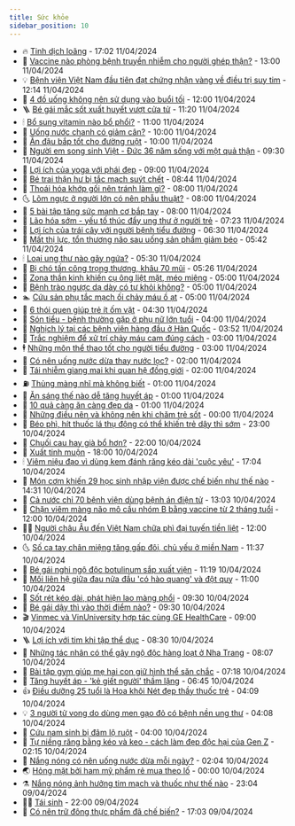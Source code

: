 ```yaml
---
title: Sức khỏe
sidebar_position: 10
---
```


<!-- vnexpress-suc-khoe:START -->
- 🔥 [Tinh dịch loãng](https://vnexpress.net/suc-khoe-cam-nang-cac-benh-tinh-dich-loang-4730919.html) - 17:02 11/04/2024
- 🥰 [Vaccine nào phòng bệnh truyền nhiễm cho người ghép thận?](https://vnexpress.net/vaccine-nao-phong-benh-truyen-nhiem-cho-nguoi-ghep-than-4733036.html) - 13:00 11/04/2024
- 💡 [Bệnh viện Việt Nam đầu tiên đạt chứng nhận vàng về điều trị suy tim](https://vnexpress.net/benh-vien-viet-nam-dau-tien-dat-chung-nhan-vang-ve-dieu-tri-suy-tim-4733178.html) - 12:14 11/04/2024
- 🤗 [4 đồ uống không nên sử dụng vào buổi tối](https://vnexpress.net/4-do-uong-khong-nen-su-dung-vao-buoi-toi-4732595.html) - 12:00 11/04/2024
- 🪜 [Bé gái mắc sốt xuất huyết vượt cửa tử](https://vnexpress.net/be-gai-mac-sot-xuat-huyet-vuot-cua-tu-4733168.html) - 11:20 11/04/2024
- 🕯 [Bổ sung vitamin nào bổ phổi?](https://vnexpress.net/bo-sung-vitamin-nao-bo-phoi-4733104.html) - 11:00 11/04/2024
- 🤭 [Uống nước chanh có giảm cân?](https://vnexpress.net/uong-nuoc-chanh-co-giam-can-4733070.html) - 10:00 11/04/2024
- 👀 [Ăn đậu bắp tốt cho đường ruột](https://vnexpress.net/an-dau-bap-tot-cho-duong-ruot-4733065.html) - 10:00 11/04/2024
- 🌋 [Người em song sinh Việt - Đức 36 năm sống với một quả thận](https://vnexpress.net/nguoi-em-song-sinh-viet-duc-36-nam-song-voi-mot-qua-than-4732903.html) - 09:30 11/04/2024
- 🫶 [Lợi ích của yoga với phái đẹp](https://vnexpress.net/loi-ich-cua-yoga-voi-phai-dep-4732965.html) - 09:00 11/04/2024
- 🦆 [Bé trai thận hư bị tắc mạch suýt chết](https://vnexpress.net/be-trai-than-hu-bi-tac-mach-suyt-chet-4733129.html) - 08:44 11/04/2024
- 🚀 [Thoái hóa khớp gối nên tránh làm gì?](https://vnexpress.net/thoai-hoa-khop-goi-nen-tranh-lam-gi-4733048.html) - 08:00 11/04/2024
- 🌜 [Lõm ngực ở người lớn có nên phẫu thuật?](https://vnexpress.net/lom-nguc-o-nguoi-lon-co-nen-phau-thuat-4732937.html) - 08:00 11/04/2024
- 🧰 [5 bài tập tăng sức mạnh cơ bắp tay](https://vnexpress.net/5-bai-tap-tang-suc-manh-co-bap-tay-4732800.html) - 08:00 11/04/2024
- 💫 [Lão hóa sớm - yếu tố thúc đẩy ung thư ở người trẻ](https://vnexpress.net/lao-hoa-som-yeu-to-thuc-day-ung-thu-o-nguoi-tre-4733071.html) - 07:23 11/04/2024
- 🌝 [Lợi ích của trái cây với người bệnh tiểu đường](https://vnexpress.net/loi-ich-cua-trai-cay-voi-nguoi-benh-tieu-duong-4732938.html) - 06:30 11/04/2024
- 🗽 [Mất thị lực, tổn thương não sau uống sản phẩm giảm béo](https://vnexpress.net/mat-thi-luc-ton-thuong-nao-sau-uong-san-pham-giam-beo-4733021.html) - 05:42 11/04/2024
- 🕯 [Loại ung thư nào gây ngứa?](https://vnexpress.net/loai-ung-thu-nao-gay-ngua-4732920.html) - 05:30 11/04/2024
- 🦅 [Bị chó tấn công trọng thương, khâu 70 mũi](https://vnexpress.net/bi-cho-tan-cong-trong-thuong-khau-70-mui-4733060.html) - 05:26 11/04/2024
- 🦆 [Zona thần kinh khiến cụ ông liệt mặt, méo miệng](https://vnexpress.net/zona-than-kinh-khien-cu-ong-liet-mat-meo-mieng-4733044.html) - 05:00 11/04/2024
- 🎊 [Bệnh trào ngược dạ dày có tự khỏi không?](https://vnexpress.net/benh-trao-nguoc-da-day-co-tu-khoi-khong-4732925.html) - 05:00 11/04/2024
- 🏊 [Cứu sản phụ tắc mạch ối chảy máu ồ ạt](https://vnexpress.net/cuu-san-phu-tac-mach-oi-chay-mau-o-at-4732699.html) - 05:00 11/04/2024
- 📝 [6 thói quen giúp trẻ ít ốm vặt](https://vnexpress.net/6-thoi-quen-giup-tre-it-om-vat-4732989.html) - 04:30 11/04/2024
- 💯 [Són tiểu - bệnh thường gặp ở phụ nữ lớn tuổi](https://vnexpress.net/son-tieu-benh-thuong-gap-o-phu-nu-lon-tuoi-4732931.html) - 04:00 11/04/2024
- 🌊 [Nghịch lý tại các bệnh viện hàng đầu ở Hàn Quốc](https://vnexpress.net/nghich-ly-tai-cac-benh-vien-hang-dau-o-han-quoc-4732975.html) - 03:52 11/04/2024
- 🚀 [Trắc nghiệm để xử trí chảy máu cam đúng cách](https://vnexpress.net/trac-nghiem-de-xu-tri-chay-mau-cam-dung-cach-4732901.html) - 03:00 11/04/2024
- 🕴 [Những môn thể thao tốt cho người tiểu đường](https://vnexpress.net/nhung-mon-the-thao-tot-cho-nguoi-tieu-duong-4732896.html) - 03:00 11/04/2024
- 🗽 [Có nên uống nước dừa thay nước lọc?](https://vnexpress.net/co-nen-uong-nuoc-dua-thay-nuoc-loc-4732205.html) - 02:00 11/04/2024
- 🎡 [Tái nhiễm giang mai khi quan hệ đồng giới](https://vnexpress.net/tai-nhiem-giang-mai-khi-quan-he-dong-gioi-4732902.html) - 02:00 11/04/2024
- ⛽️ [Thủng màng nhĩ mà không biết](https://vnexpress.net/thung-mang-nhi-ma-khong-biet-4732894.html) - 01:00 11/04/2024
- 🦆 [Ăn sáng thế nào dễ tăng huyết áp](https://vnexpress.net/an-sang-the-nao-de-tang-huyet-ap-4732752.html) - 01:00 11/04/2024
- 🤩 [10 quả càng ăn càng đẹp da](https://vnexpress.net/10-qua-cang-an-cang-dep-da-4732716.html) - 01:00 11/04/2024
- 🦒 [Những điều nên và không nên khi chăm trẻ sốt](https://vnexpress.net/nhung-dieu-nen-va-khong-nen-khi-cham-tre-sot-4724493.html) - 00:00 11/04/2024
- 💫 [Béo phì, hít thuốc lá thụ động có thể khiến trẻ dậy thì sớm](https://vnexpress.net/beo-phi-hit-thuoc-la-thu-dong-co-the-khien-tre-day-thi-som-4732717.html) - 23:00 10/04/2024
- 🐘 [Chuối cau hay già bổ hơn?](https://vnexpress.net/chuoi-cau-hay-gia-bo-hon-4732417.html) - 22:00 10/04/2024
- 🚀 [Xuất tinh muộn](https://vnexpress.net/suc-khoe-cam-nang-cac-benh-xuat-tinh-muon-4726916.html) - 18:00 10/04/2024
- 🕯 [Viêm niệu đạo vì dùng kem đánh răng kéo dài &#39;cuộc yêu&#39;](https://vnexpress.net/viem-nieu-dao-vi-dung-kem-danh-rang-keo-dai-cuoc-yeu-4731597.html) - 17:04 10/04/2024
- 🦏 [Món cơm khiến 29 học sinh nhập viện được chế biến như thế nào](https://vnexpress.net/mon-com-khien-29-hoc-sinh-nhap-vien-duoc-che-bien-nhu-the-nao-4732834.html) - 14:31 10/04/2024
- 🦄 [Cả nước chỉ 70 bệnh viện dùng bệnh án điện tử](https://vnexpress.net/ca-nuoc-chi-70-benh-vien-dung-benh-an-dien-tu-4732748.html) - 13:03 10/04/2024
- 🦒 [Chặn viêm màng não mô cầu nhóm B bằng vaccine từ 2 tháng tuổi](https://vnexpress.net/chan-viem-mang-nao-mo-cau-nhom-b-bang-vaccine-tu-2-thang-tuoi-4732806.html) - 12:00 10/04/2024
- 👨‍🏫 [Người châu Âu đến Việt Nam chữa phì đại tuyến tiền liệt](https://vnexpress.net/nguoi-chau-au-den-viet-nam-chua-phi-dai-tuyen-tien-liet-4732604.html) - 12:00 10/04/2024
- 🌜 [Số ca tay chân miệng tăng gấp đôi, chủ yếu ở miền Nam](https://vnexpress.net/so-ca-tay-chan-mieng-tang-gap-doi-chu-yeu-o-mien-nam-4732756.html) - 11:37 10/04/2024
- 🚀 [Bé gái nghi ngộ độc botulinum sắp xuất viện](https://vnexpress.net/be-gai-nghi-ngo-doc-botulinum-sap-xuat-vien-4732736.html) - 11:19 10/04/2024
- 💃 [Mối liên hệ giữa đau nửa đầu &#39;có hào quang&#39; và đột quỵ](https://vnexpress.net/moi-lien-he-giua-dau-nua-dau-co-hao-quang-va-dot-quy-4732619.html) - 11:00 10/04/2024
- 💯 [Sốt rét kéo dài, phát hiện lao màng phổi](https://vnexpress.net/sot-ret-keo-dai-phat-hien-lao-mang-phoi-4732738.html) - 09:30 10/04/2024
- 🤔 [Bé gái dậy thì vào thời điểm nào?](https://vnexpress.net/be-gai-day-thi-vao-thoi-diem-nao-4732658.html) - 09:30 10/04/2024
- 🎬 [Vinmec và VinUniversity hợp tác cùng GE HealthCare](https://vnexpress.net/vinmec-va-vinuniversity-hop-tac-cung-ge-healthcare-4732689.html) - 09:00 10/04/2024
- 🪜 [Lợi ích với tim khi tập thể dục](https://vnexpress.net/loi-ich-voi-tim-khi-tap-the-duc-4732512.html) - 08:30 10/04/2024
- 🦣 [Những tác nhân có thể gây ngộ độc hàng loạt ở Nha Trang](https://vnexpress.net/nhung-tac-nhan-co-the-gay-ngo-doc-hang-loat-o-nha-trang-4731823.html) - 08:07 10/04/2024
- 🧐 [Bài tập gym giúp mẹ hai con giữ hình thể săn chắc](https://vnexpress.net/bai-tap-gym-giup-me-hai-con-giu-hinh-the-san-chac-4732041.html) - 07:18 10/04/2024
- 🤡 [Tăng huyết áp - &#39;kẻ giết người&#39; thầm lặng](https://vnexpress.net/tang-huyet-ap-ke-giet-nguoi-tham-lang-4731500.html) - 06:45 10/04/2024
- 👍 [Điều dưỡng 25 tuổi là Hoa khôi Nét đẹp thầy thuốc trẻ](https://vnexpress.net/dieu-duong-25-tuoi-la-hoa-khoi-net-dep-thay-thuoc-tre-4732412.html) - 04:09 10/04/2024
- 💡 [3 người tử vong do dùng men gạo đỏ có bệnh nền ung thư](https://vnexpress.net/3-nguoi-tu-vong-do-dung-men-gao-do-co-benh-nen-ung-thu-4732589.html) - 04:08 10/04/2024
- 💯 [Cứu nam sinh bị đâm lộ ruột](https://vnexpress.net/cuu-nam-sinh-bi-dam-lo-ruot-4732568.html) - 04:00 10/04/2024
- 🧠 [Tự niềng răng bằng kéo và keo - cách làm đẹp độc hại của Gen Z](https://vnexpress.net/tu-nieng-rang-bang-keo-va-keo-cach-lam-dep-doc-hai-cua-gen-z-4732363.html) - 02:15 10/04/2024
- 🎡 [Nắng nóng có nên uống nước dừa mỗi ngày?](https://vnexpress.net/nang-nong-co-nen-uong-nuoc-dua-moi-ngay-4732413.html) - 02:04 10/04/2024
- 🌏 [Hỏng mặt bởi ham mỹ phẩm rẻ mua theo lố](https://vnexpress.net/hong-mat-boi-ham-my-pham-re-mua-theo-lo-4730689.html) - 00:00 10/04/2024
- ⚗️ [Nắng nóng ảnh hưởng tim mạch và thuốc như thế nào](https://vnexpress.net/nang-nong-anh-huong-tim-mach-va-thuoc-nhu-the-nao-4730655.html) - 23:04 09/04/2024
- 👨‍🏫 [Tái sinh](https://vnexpress.net/tai-sinh-4731860.html) - 22:00 09/04/2024
- 🤖 [Có nên trữ đông thực phẩm đã chế biến?](https://vnexpress.net/co-nen-tru-dong-thuc-pham-da-che-bien-4732089.html) - 17:03 09/04/2024<!-- vnexpress-suc-khoe:END -->
